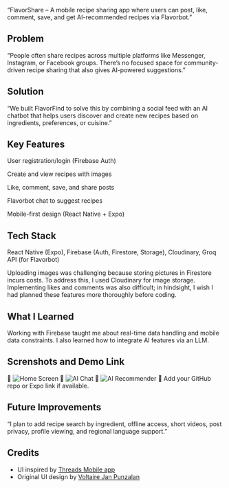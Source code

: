 “FlavorShare – A mobile recipe sharing app where users can post, like, comment, save, and get AI-recommended recipes via Flavorbot.”

## Problem
“People often share recipes across multiple platforms like Messenger, Instagram, or Facebook groups. There’s no focused space for community-driven recipe sharing that also gives AI-powered suggestions.”

## Solution
“We built FlavorFind to solve this by combining a social feed with an AI chatbot that helps users discover and create new recipes based on ingredients, preferences, or cuisine.”

## Key Features
User registration/login (Firebase Auth)

Create and view recipes with images

Like, comment, save, and share posts

Flavorbot chat to suggest recipes

Mobile-first design (React Native + Expo)

## Tech Stack
React Native (Expo), Firebase (Auth, Firestore, Storage), Cloudinary, Groq API (for Flavorbot)

Uploading images was challenging because storing pictures in Firestore incurs costs. To address this, I used Cloudinary for image storage. Implementing likes and comments was also difficult; in hindsight, I wish I had planned these features more thoroughly before coding.

## What I Learned
Working with Firebase taught me about real-time data handling and mobile data constraints. I also learned how to integrate AI features via an LLM.

## Screnshots and Demo Link
📸 ![Home Screen](./screenshots/Screenshot_2025-06-07-14-45-25-243_com.wewzer.FlavorFind.jpg)
📸 ![AI Chat](./screenshots/Screenshot_2025-06-07-14-45-34-010_com.wewzer.FlavorFind.jpg)
📸 ![AI Recommender](./screenshots/Screenshot_2025-06-07-00-01-35-604_com.wewzer.FlavorFind.jpg)
🔗 Add your GitHub repo or Expo link if available.

## Future Improvements
“I plan to add recipe search by ingredient, offline access, short videos, post privacy, profile viewing, and regional language support.”

## Credits
- UI inspired by [Threads Mobile app](https://www.threads.net/)
- Original UI design by [Voltaire Jan Punzalan](https://www.facebook.com/voltairejan.punzalan)
